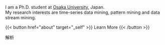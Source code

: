 

I am a Ph.D. student at [Osaka University](https://www.osaka-u.ac.jp/en), Japan.  
My research interests are time-series data mining, pattern mining and data stream mining.


{{< button href="about" target="_self" >}}
Learn More
{{< /button >}}

解析   


<!-- \
{{< button href="ja/about" target="_self" >}}
Go to Japanese page
{{< /button >}} -->

<!-- ## Selected Recent Publications -->